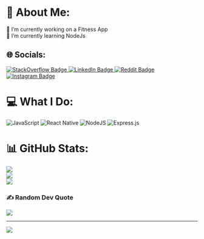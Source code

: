 # 🤵 About Me:
🔭 I’m currently working on a Fitness App<br>🌱 I’m currently learning NodeJs


## 🌐 Socials:
<div id="badges">
  <a href="https://stackoverflow.com/users/27598504/subhan-imran?tab=profile">
    <img src="https://img.shields.io/badge/Stack OverFlow-f48028?style=flat&logo=stackoverflow&logoColor=white" alt="StackOverflow Badge"/>
  </a>
  <a href="https://www.linkedin.com/in/subhan-imran-288a43224/">
    <img src="https://img.shields.io/badge/LinkedIn-0077b5?style=flat&logo=linkedin&logoColor=white" alt="LinkedIn Badge"/>
  </a>
  <a href="https://www.reddit.com/user/BachaBhaiya/">
    <img src="https://img.shields.io/badge/Reddit-ff4500?style=flat&logo=reddit&logoColor=white" alt="Reddit Badge"/>
  </a>
   <a href="https://www.instagram.com/bachabhaiya64/">
    <img src="https://img.shields.io/badge/Instagram-dd2a7b?style=flat&logo=instagram&logoColor=white" alt="Instagram Badge"/>
  </a>
</div>

# 💻  What I Do:
![JavaScript](https://img.shields.io/badge/javascript-%23323330.svg?style=for-the-badge&logo=javascript&logoColor=%23F7DF1E) ![React Native](https://img.shields.io/badge/react_native-%2320232a.svg?style=for-the-badge&logo=react&logoColor=%2361DAFB) ![NodeJS](https://img.shields.io/badge/node.js-6DA55F?style=for-the-badge&logo=node.js&logoColor=white) ![Express.js](https://img.shields.io/badge/express.js-%23404d59.svg?style=for-the-badge&logo=express&logoColor=%2361DAFB)
# 📊 GitHub Stats:
![](https://github-readme-stats.vercel.app/api?username=subhan-imran&theme=dark&hide_border=false&include_all_commits=false&count_private=false)<br/>
![](https://github-readme-streak-stats.herokuapp.com/?user=subhan-imran&theme=dark&hide_border=false)<br/>
![](https://github-readme-stats.vercel.app/api/top-langs/?username=subhan-imran&theme=dark&hide_border=false&include_all_commits=false&count_private=false&layout=compact)

### ✍️ Random Dev Quote
![](https://quotes-github-readme.vercel.app/api?type=vetical&theme=radical)

---
[![](https://visitcount.itsvg.in/api?id=subhan-imran&icon=0&color=0)](https://visitcount.itsvg.in)

<!-- Proudly created with GPRM ( https://gprm.itsvg.in ) -->
